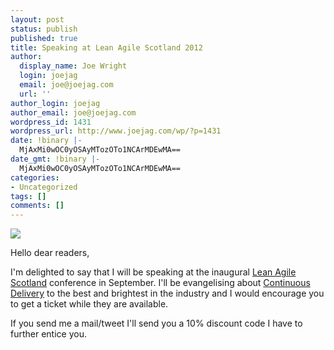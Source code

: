 ```yaml
---
layout: post
status: publish
published: true
title: Speaking at Lean Agile Scotland 2012
author:
  display_name: Joe Wright
  login: joejag
  email: joe@joejag.com
  url: ''
author_login: joejag
author_email: joe@joejag.com
wordpress_id: 1431
wordpress_url: http://www.joejag.com/wp/?p=1431
date: !binary |-
  MjAxMi0wOC0yOSAyMTozOTo1NCArMDEwMA==
date_gmt: !binary |-
  MjAxMi0wOC0yOSAyMTozOTo1NCArMDEwMA==
categories:
- Uncategorized
tags: []
comments: []
---
```

<p><a href="http://www.leanagilescotland.com/" target="_blank"><img src="{{ site.url }}/images/2012/leanagilescotland_2012.png" /></a></p>
<p>Hello dear readers,</p>
<p>I'm delighted to say that I will be speaking at the inaugural <a href="http://www.leanagilescotland.com/">Lean Agile Scotland</a> conference in September. I'll be evangelising about <a href="http://en.wikipedia.org/wiki/Continuous_delivery">Continuous Delivery</a> to the best and brightest in the industry and I would encourage you to get a ticket while they are available.</p>
<p>If you send me a mail/tweet I'll send you a 10% discount code I have to further entice you.</p>
